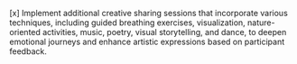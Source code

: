 [x] Implement additional creative sharing sessions that incorporate various techniques, including guided breathing exercises, visualization, nature-oriented activities, music, poetry, visual storytelling, and dance, to deepen emotional journeys and enhance artistic expressions based on participant feedback.
